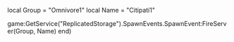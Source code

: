local Group = "Omnivore1"
local Name = "Citipati1"

game:GetService("ReplicatedStorage").SpawnEvents.SpawnEvent:FireServer(Group, Name)
end)
